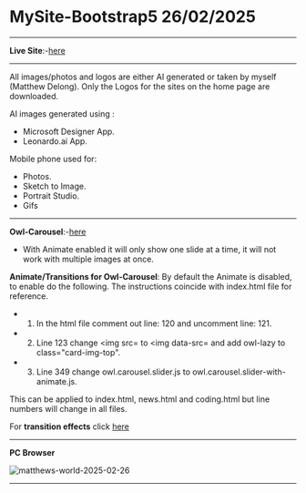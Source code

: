 # MySite-Bootstrap5 26/02/2025

---

**Live Site**:-[here](https://matthews-world.netlify.app/)

---

All images/photos and logos are either AI generated or taken by myself (Matthew Delong). 
Only the Logos for the sites on the home page are downloaded.

AI images generated using : 
- Microsoft Designer App.
- Leonardo.ai App.

Mobile phone used for: 
- Photos.
- Sketch to Image.
- Portrait Studio.
- Gifs

---

**Owl-Carousel**:-[here](https://owlcarousel2.github.io/OwlCarousel2/)
- With Animate enabled it will only show one slide at a time, it will not work with multiple images at once.

**Animate/Transitions for Owl-Carousel**:
By default the Animate is disabled, to enable do the following. The instructions coincide with index.html file for reference.
- 1. In the html file comment out line: 120 and uncomment line: 121.
- 2. Line 123 change <img src= to <img data-src= and add owl-lazy to class="card-img-top".
- 3. Line 349 change owl.carousel.slider.js to owl.carousel.slider-with-animate.js.

This can be applied to index.html, news.html and coding.html but line numbers will change in all files.

For **transition effects** click [here](https://animate.style/)

---

**PC Browser** 

![matthews-world-2025-02-26](https://github.com/user-attachments/assets/9ad40e83-4cfc-4477-8086-afb625f7f6c2)


---
